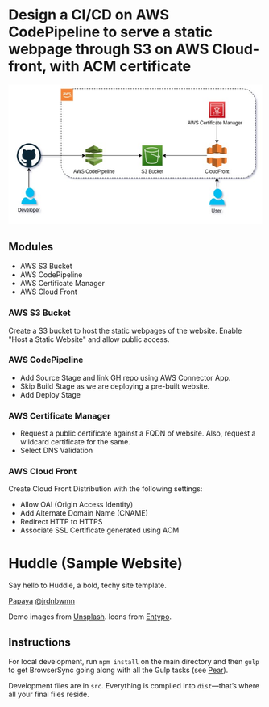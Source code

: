 # Design a CI/CD on AWS CodePipeline to serve a static webpage through S3 on AWS Cloud-front, with ACM certificate
![plot](/cloud-management-ii.jpg?raw=true)
## Modules
-  AWS S3 Bucket
-  AWS CodePipeline
-  AWS Certificate Manager
-  AWS Cloud Front

### AWS S3 Bucket
Create a S3 bucket to host the static webpages of the website. Enable "Host a Static Website" and allow public access.

### AWS CodePipeline
- Add Source Stage and link GH repo using AWS Connector App.
- Skip Build Stage as we are deploying a pre-built website.
- Add Deploy Stage

### AWS Certificate Manager
- Request a public certificate against a FQDN of website. Also, request a wildcard certificate for the same.
- Select DNS Validation

### AWS Cloud Front
Create Cloud Front Distribution with the following settings:
-   Allow OAI (Origin Access Identity)
-   Add Alternate Domain Name (CNAME)
-   Redirect HTTP to HTTPS
-   Associate SSL Certificate generated using ACM

# Huddle (Sample Website)
Say hello to Huddle, a bold, techy site template.

[Papaya](https://www.papayatemplates.com)
[@jrdnbwmn](https://www.twitter.com/jrdnbwmn)

Demo images from [Unsplash](https://unsplash.com/).
Icons from [Entypo](http://entypo.com/).

## Instructions
For local development, run `npm install` on the main directory and then `gulp` to get BrowserSync going along with all the Gulp tasks (see [Pear](https://github.com/jrdnbwmn/Pear)).

Development files are in `src`. Everything is compiled into `dist`—that’s where all your final files reside.
